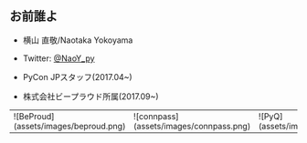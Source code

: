 ## お前誰よ

- 横山 直敬/Naotaka Yokoyama

- Twitter: [@NaoY_py](https://twitter.com/NaoY_py)

- PyCon JPスタッフ(2017.04~)

- 株式会社ビープラウド所属(2017.09~)

<table border="0">
<tr>
<td>
![BeProud](assets/images/beproud.png)
</td>
<td>
![connpass](assets/images/connpass.png)
</td>
<td>
![PyQ](assets/images/pyq.png)
</td>
</tr>
</table>

